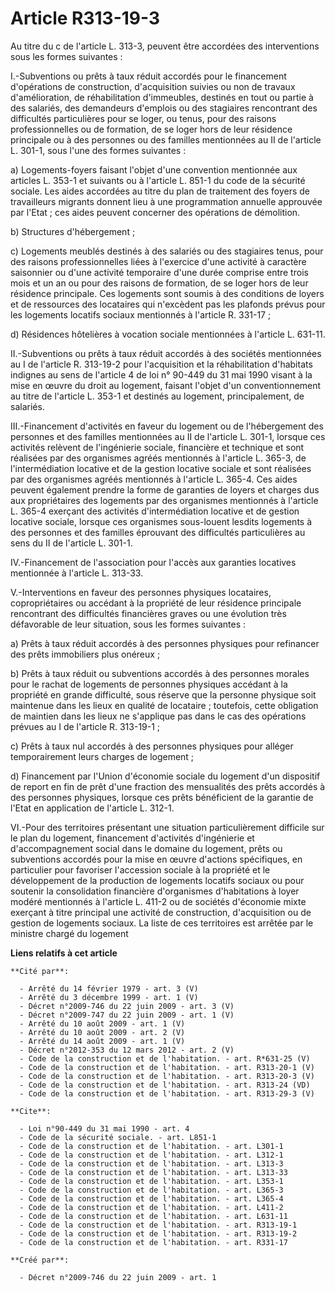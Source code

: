 # Article R313-19-3

Au titre du c de l'article L. 313-3, peuvent être accordées des interventions sous les formes suivantes : 

I.-Subventions ou prêts à taux réduit accordés pour le financement d'opérations de construction, d'acquisition suivies ou non
de travaux d'amélioration, de réhabilitation d'immeubles, destinés en tout ou partie à des salariés, des demandeurs d'emplois
ou des stagiaires rencontrant des difficultés particulières pour se loger, ou tenus, pour des raisons professionnelles ou de
formation, de se loger hors de leur résidence principale ou à des personnes ou des familles mentionnées au II de l'article L.
301-1, sous l'une des formes suivantes : 

a) Logements-foyers faisant l'objet d'une convention mentionnée aux articles L. 353-1 et suivants ou à l'article L. 851-1 du
code de la sécurité sociale. Les aides accordées au titre du plan de traitement des foyers de travailleurs migrants donnent
lieu à une programmation annuelle approuvée par l'Etat ; ces aides peuvent concerner des opérations de démolition. 

b) Structures d'hébergement ; 

c) Logements meublés destinés à des salariés ou des stagiaires tenus, pour des raisons professionnelles liées à l'exercice
d'une activité à caractère saisonnier ou d'une activité temporaire d'une durée comprise entre trois mois et un an ou pour des
raisons de formation, de se loger hors de leur résidence principale. Ces logements sont soumis à des conditions de loyers et
de ressources des locataires qui n'excèdent pas les plafonds prévus pour les logements locatifs sociaux mentionnés à
l'article R. 331-17 ; 

d) Résidences hôtelières à vocation sociale mentionnées à l'article L. 631-11. 

II.-Subventions ou prêts à taux réduit accordés à des sociétés mentionnées au I de l'article R. 313-19-2 pour l'acquisition
et la réhabilitation d'habitats indignes au sens de l'article 4 de loi n° 90-449 du 31 mai 1990 visant à la mise en œuvre du
droit au logement, faisant l'objet d'un conventionnement au titre de l'article L. 353-1 et destinés au logement,
principalement, de salariés. 

III.-Financement d'activités en faveur du logement ou de l'hébergement des personnes et des familles mentionnées au II de
l'article L. 301-1, lorsque ces activités relèvent de l'ingénierie sociale, financière et technique et sont réalisées par des
organismes agréés mentionnés à l'article L. 365-3, de l'intermédiation locative et de la gestion locative sociale et sont
réalisées par des organismes agréés mentionnés à l'article L. 365-4. Ces aides peuvent également prendre la forme de
garanties de loyers et charges dus aux propriétaires des logements par des organismes mentionnés à l'article L. 365-4
exerçant des activités d'intermédiation locative et de gestion locative sociale, lorsque ces organismes sous-louent lesdits
logements à des personnes et des familles éprouvant des difficultés particulières au sens du II de l'article L. 301-1. 

IV.-Financement de l'association pour l'accès aux garanties locatives mentionnée à l'article L. 313-33.

V.-Interventions en faveur des personnes physiques locataires, copropriétaires ou accédant à la propriété de leur résidence
principale rencontrant des difficultés financières graves ou une évolution très défavorable de leur situation, sous les
formes suivantes : 

a) Prêts à taux réduit accordés à des personnes physiques pour refinancer des prêts immobiliers plus onéreux ; 

b) Prêts à taux réduit ou subventions accordés à des personnes morales pour le rachat de logements de personnes physiques
accédant à la propriété en grande difficulté, sous réserve que la personne physique soit maintenue dans les lieux en qualité
de locataire ; toutefois, cette obligation de maintien dans les lieux ne s'applique pas dans le cas des opérations prévues au
I de l'article R. 313-19-1 ; 

c) Prêts à taux nul accordés à des personnes physiques pour alléger temporairement leurs charges de logement ; 

d) Financement par l'Union d'économie sociale du logement d'un dispositif de report en fin de prêt d'une fraction des
mensualités des prêts accordés à des personnes physiques, lorsque ces prêts bénéficient de la garantie de l'Etat en
application de l'article L. 312-1. 

VI.-Pour des territoires présentant une situation particulièrement difficile sur le plan du logement, financement d'activités
d'ingénierie et d'accompagnement social dans le domaine du logement, prêts ou subventions accordés pour la mise en œuvre
d'actions spécifiques, en particulier pour favoriser l'accession sociale à la propriété et le développement de la production
de logements locatifs sociaux ou pour soutenir la consolidation financière d'organismes d'habitations à loyer modéré
mentionnés à l'article L. 411-2 ou de sociétés d'économie mixte exerçant à titre principal une activité de construction,
d'acquisition ou de gestion de logements sociaux. La liste de ces territoires est arrêtée par le ministre chargé du logement

**Liens relatifs à cet article**

	**Cité par**:

	  - Arrêté du 14 février 1979 - art. 3 (V)
	  - Arrêté du 3 décembre 1999 - art. 1 (V)
	  - Décret n°2009-746 du 22 juin 2009 - art. 3 (V)
	  - Décret n°2009-747 du 22 juin 2009 - art. 1 (V)
	  - Arrêté du 10 août 2009 - art. 1 (V)
	  - Arrêté du 10 août 2009 - art. 2 (V)
	  - Arrêté du 14 août 2009 - art. 1 (V)
	  - Décret n°2012-353 du 12 mars 2012 - art. 2 (V)
	  - Code de la construction et de l'habitation. - art. R*631-25 (V)
	  - Code de la construction et de l'habitation. - art. R313-20-1 (V)
	  - Code de la construction et de l'habitation. - art. R313-20-3 (V)
	  - Code de la construction et de l'habitation. - art. R313-24 (VD)
	  - Code de la construction et de l'habitation. - art. R313-29-3 (V)

	**Cite**:

	  - Loi n°90-449 du 31 mai 1990 - art. 4
	  - Code de la sécurité sociale. - art. L851-1
	  - Code de la construction et de l'habitation. - art. L301-1
	  - Code de la construction et de l'habitation. - art. L312-1
	  - Code de la construction et de l'habitation. - art. L313-3
	  - Code de la construction et de l'habitation. - art. L313-33
	  - Code de la construction et de l'habitation. - art. L353-1
	  - Code de la construction et de l'habitation. - art. L365-3
	  - Code de la construction et de l'habitation. - art. L365-4
	  - Code de la construction et de l'habitation. - art. L411-2
	  - Code de la construction et de l'habitation. - art. L631-11
	  - Code de la construction et de l'habitation. - art. R313-19-1
	  - Code de la construction et de l'habitation. - art. R313-19-2
	  - Code de la construction et de l'habitation. - art. R331-17

	**Créé par**:

	  - Décret n°2009-746 du 22 juin 2009 - art. 1
